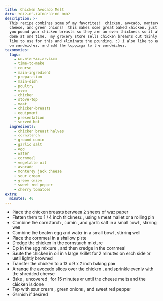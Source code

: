 ```yaml
---
title: Chicken Avocado Melt
date: 2012-05-19T00:00:00.000Z
description: >-
  This recipe combines some of my favorites!  chicken, avocado, monterey jack
  cheese, and green onions!  this makes some great baked chicken. just make sure
  you pound your chicken breasts so they are an even thickness so it all gets
  done at one time.  my grocery store sells chicken breasts cut thinly that i
  like to use for this and eliminate the pounding. :) i also like to eat these
  on sandwiches, and add the toppings to the sandwiches.
taxonomies:
  tags:
    - 60-minutes-or-less
    - time-to-make
    - course
    - main-ingredient
    - preparation
    - main-dish
    - poultry
    - oven
    - chicken
    - stove-top
    - meat
    - chicken-breasts
    - equipment
    - presentation
    - served-hot
  ingredients:
    - chicken breast halves
    - cornstarch
    - ground cumin
    - garlic salt
    - egg
    - water
    - cornmeal
    - vegetable oil
    - avocado
    - monterey jack cheese
    - sour cream
    - green onion
    - sweet red pepper
    - cherry tomatoes
extra:
  minutes: 40
---
```

 - Place the chicken breasts between 2 sheets of wax paper
 - Flatten them to 1 / 4 inch thickness , using a meat mallet or a rolling pin
 - Combine the cornstarch , cumin , and garlic salt in a small bowl , stirring well
 - Combine the beaten egg and water in a small bowl , stirring well
 - Place the cornmeal in a shallow plate
 - Dredge the chicken in the cornstarch mixture
 - Dip in the egg mixture , and then dredge in the cornmeal
 - Saute the chicken in oil in a large skillet for 2 minutes on each side or until lightly browned
 - Transfer the chicken to a 13 x 9 x 2 inch baking pan
 - Arrange the avocado slices over the chicken , and sprinkle evenly with the shredded cheese
 - Bake , uncovered , for 15 minutes or until the cheese melts and the chicken is done
 - Top with sour cream , green onions , and sweet red pepper
 - Garnish if desired
